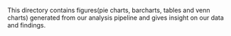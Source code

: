 This directory contains figures(pie charts, barcharts, tables and venn charts) generated from our analysis pipeline and gives insight on our data and findings.

